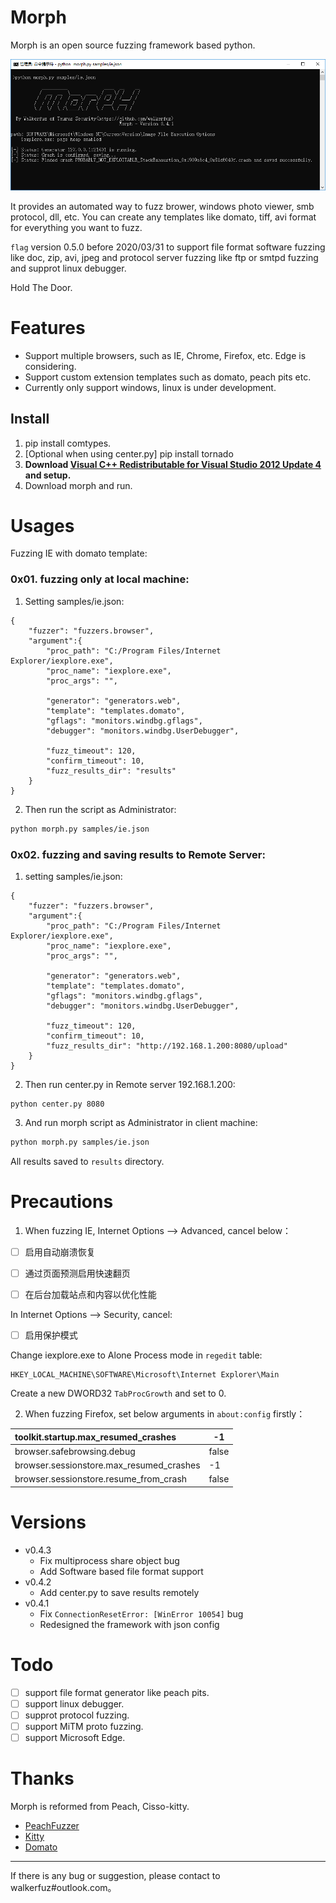 # Morph

Morph is an open source fuzzing framework based python. 

![](./morph.png)

It provides an automated way to fuzz brower, windows photo viewer, smb protocol, dll, etc. You can create any templates like domato, tiff, avi format for everything you want to fuzz.

`flag` version 0.5.0 before 2020/03/31 to support file format software fuzzing like doc, zip, avi, jpeg and protocol server fuzzing like ftp or smtpd fuzzing and supprot linux debugger.

Hold The Door.

# Features

* Support multiple browsers, such as IE, Chrome, Firefox, etc. Edge is considering.
* Support custom extension templates such as domato, peach pits etc.
* Currently only support windows, linux is under development.

## Install

1. pip install comtypes.
2. [Optional when using center.py] pip install tornado
3. **Download [Visual C++ Redistributable for Visual Studio 2012 Update 4](https://www.microsoft.com/en-us/download/details.aspx?id=30679) and setup.**
4. Download morph and run.

# Usages

Fuzzing IE with domato template:

### 0x01. fuzzing only at local machine:

1. Setting samples/ie.json:

```
{
    "fuzzer": "fuzzers.browser",
    "argument":{
        "proc_path": "C:/Program Files/Internet Explorer/iexplore.exe",
        "proc_name": "iexplore.exe",
        "proc_args": "",
        
        "generator": "generators.web",
        "template": "templates.domato",
        "gflags": "monitors.windbg.gflags",
        "debugger": "monitors.windbg.UserDebugger",

        "fuzz_timeout": 120,
        "confirm_timeout": 10,
        "fuzz_results_dir": "results"
    }
}
```

2. Then run the script as Administrator:

```bash
python morph.py samples/ie.json
```

### 0x02. fuzzing and saving results to Remote Server:

1. setting samples/ie.json:

```
{
    "fuzzer": "fuzzers.browser",
    "argument":{
        "proc_path": "C:/Program Files/Internet Explorer/iexplore.exe",
        "proc_name": "iexplore.exe",
        "proc_args": "",
        
        "generator": "generators.web",
        "template": "templates.domato",
        "gflags": "monitors.windbg.gflags",
        "debugger": "monitors.windbg.UserDebugger",

        "fuzz_timeout": 120,
        "confirm_timeout": 10,
        "fuzz_results_dir": "http://192.168.1.200:8080/upload"
    }
}
```

2. Then run center.py in Remote server 192.168.1.200:

```
python center.py 8080
```

3. And run morph script as Administrator in client machine:

```bash
python morph.py samples/ie.json
```

All results saved to `results` directory.

# Precautions

1. When fuzzing IE, Internet Options --> Advanced, cancel below：

- [ ] 启用自动崩溃恢复

- [ ] 通过页面预测启用快速翻页

- [ ] 在后台加载站点和内容以优化性能

In Internet Options --> Security, cancel:

- [ ] 启用保护模式

Change iexplore.exe to Alone Process mode in `regedit` table:

```
HKEY_LOCAL_MACHINE\SOFTWARE\Microsoft\Internet Explorer\Main
```
Create a new DWORD32 `TabProcGrowth` and set to 0.

2. When fuzzing Firefox, set below arguments in `about:config` firstly：

| toolkit.startup.max_resumed_crashes      | -1    |
| :--------------------------------------- | ----- |
| browser.safebrowsing.debug               | false |
| browser.sessionstore.max_resumed_crashes | -1    |
| browser.sessionstore.resume_from_crash   | false |

# Versions

- v0.4.3
  - Fix multiprocess share object bug
  - Add Software based file format support
- v0.4.2
  - Add center.py to save results remotely
- v0.4.1
  - Fix `ConnectionResetError: [WinError 10054]` bug
  -  Redesigned the framework with json config

# Todo

- [ ] support file format generator like peach pits.
- [ ] support linux debugger.
- [ ] supprot protocol fuzzing.
- [ ] support MiTM proto fuzzing.
- [ ] support Microsoft Edge.

# Thanks

Morph is reformed from Peach, Cisso-kitty.

- [PeachFuzzer](https://github.com/MozillaSecurity/peach)
- [Kitty](https://github.com/cisco-sas/kitty)
- [Domato](https://github.com/googleprojectzero/domato)

------

If there is any bug or suggestion, please contact to walkerfuz#outlook.com。
